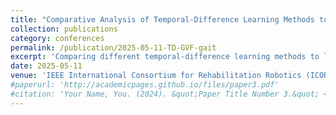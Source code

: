 ```yaml
---
title: "Comparative Analysis of Temporal-Difference Learning Methods to Learn General Value Functions of Lower-Limb Signals"
collection: publications
category: conferences
permalink: /publication/2025-05-11-TD-GVF-gait
excerpt: 'Comparing different temporal-difference learning methods to learning general value functions of gait related signals.'
date: 2025-05-11
venue: 'IEEE International Consortium for Rehabilitation Robotics (ICORR)'
#paperurl: 'http://academicpages.github.io/files/paper3.pdf'
#citation: 'Your Name, You. (2024). &quot;Paper Title Number 3.&quot; <i>GitHub Journal of Bugs</i>. 1(3).'
---
```

